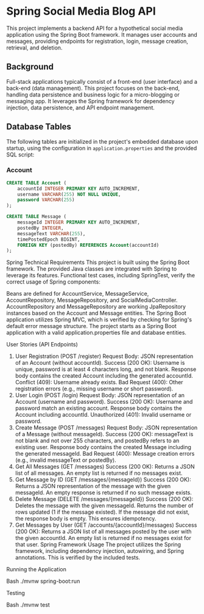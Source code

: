 # Spring Social Media Blog API

This project implements a backend API for a hypothetical social media application using the Spring Boot framework. It manages user accounts and messages, providing endpoints for registration, login, message creation, retrieval, and deletion.

## Background

Full-stack applications typically consist of a front-end (user interface) and a back-end (data management). This project focuses on the back-end, handling data persistence and business logic for a micro-blogging or messaging app.  It leverages the Spring framework for dependency injection, data persistence, and API endpoint management.

## Database Tables

The following tables are initialized in the project's embedded database upon startup, using the configuration in `application.properties` and the provided SQL script:

### Account

```sql
CREATE TABLE Account (
    accountId INTEGER PRIMARY KEY AUTO_INCREMENT,
    username VARCHAR(255) NOT NULL UNIQUE,
    password VARCHAR(255)
);

CREATE TABLE Message (
    messageId INTEGER PRIMARY KEY AUTO_INCREMENT,
    postedBy INTEGER,
    messageText VARCHAR(255),
    timePostedEpoch BIGINT,
    FOREIGN KEY (postedBy) REFERENCES Account(accountId)
);
```

Spring Technical Requirements
This project is built using the Spring Boot framework.  The provided Java classes are integrated with Spring to leverage its features.  Functional test cases, including SpringTest, verify the correct usage of Spring components:

Beans are defined for AccountService, MessageService, AccountRepository, MessageRepository, and SocialMediaController.
AccountRepository and MessageRepository are working JpaRepository instances based on the Account and Message entities.
The Spring Boot application utilizes Spring MVC, which is verified by checking for Spring's default error message structure.
The project starts as a Spring Boot application with a valid application.properties file and database entities.

User Stories (API Endpoints)
1. User Registration (POST /register)
Request Body: JSON representation of an Account (without accountId).
Success (200 OK): Username is unique, password is at least 4 characters long, and not blank. Response body contains the created Account including the generated accountId.
Conflict (409): Username already exists.
Bad Request (400): Other registration errors (e.g., missing username or short password).
2. User Login (POST /login)
Request Body: JSON representation of an Account (username and password).
Success (200 OK): Username and password match an existing account. Response body contains the Account including accountId.
Unauthorized (401): Invalid username or password.
3. Create Message (POST /messages)
Request Body: JSON representation of a Message (without messageId).
Success (200 OK): messageText is not blank and not over 255 characters, and postedBy refers to an existing user. Response body contains the created Message including the generated messageId.
Bad Request (400): Message creation errors (e.g., invalid messageText or postedBy).
4. Get All Messages (GET /messages)
Success (200 OK): Returns a JSON list of all messages. An empty list is returned if no messages exist.
5. Get Message by ID (GET /messages/{messageId})
Success (200 OK): Returns a JSON representation of the message with the given messageId. An empty response is returned if no such message exists.
6. Delete Message (DELETE /messages/{messageId})
Success (200 OK): Deletes the message with the given messageId. Returns the number of rows updated (1 if the message existed). If the message did not exist, the response body is empty. This ensures idempotency.
7. Get Messages by User (GET /accounts/{accountId}/messages)
Success (200 OK): Returns a JSON list of all messages posted by the user with the given accountId. An empty list is returned if no messages exist for that user.
Spring Framework Usage
The project utilizes the Spring framework, including dependency injection, autowiring, and Spring annotations.  This is verified by the included tests.

Running the Application

Bash
./mvnw spring-boot:run

Testing

Bash
./mvnw test
